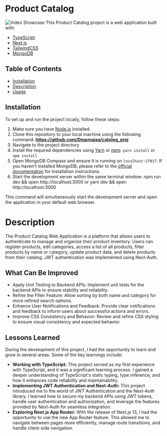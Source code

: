 # Product Catalog

![Video Showcase](https://youtu.be/uH-V_cEFf4w)
This Product Catalog project is a web application built with:

- [TypeScript](https://www.typescriptlang.org/)
- [Next.js](https://nextjs.org/)
- [TailwindCSS](https://tailwindcss.com/)
- [MongoDB](https://www.mongodb.com/)

## Table of Contents

- [Installation](#installation)
- [Description](#description)
- [Usage](#usage)

## Installation

To set up and run the project locally, follow these steps:

1. Make sure you have [Node.js](https://nodejs.org) installed.
2. Clone this repository to your local machine using the following command: **https://github.com/Dmpmaiaa/catolog_proj**
3. Navigate to the project directory
4. Install the required dependencies using [Yarn](https://yarnpkg.com/) or [npm](https://www.npmjs.com/): `yarn install` or `npm install`
5. Open MongoDB Compass and ensure it is running on `localhost:27017`. If you haven't installed MongoDB, please refer to the [official documentation](https://docs.mongodb.com/manual/installation/) for installation instructions.
6. Start the development server within the same terminal window: npm run dev && open http://localhost:3000 or yarn dev && open http://localhost:3000

This command will simultaneously start the development server and open the application in your default web browser.

# Description

The Product Catalog Web Application is a platform that allows users to authenticate to manage and organize their product inventory. Users can register products, edit categories, access a list of all products, filter products by name or category, update product data, and delete products from their catalog. 
JWT authentication was implemented using Next-Auth.

## What Can Be Improved

- Apply Unit Testing to Backend APIs: Implement unit tests for the backend APIs to ensure stability and reliability.
- Refine the Filter Feature: Allow sorting by both name and category for more refined search options.
- Enhance User Notifications and Feedback: Provide clear notifications and feedback to inform users about successful actions and errors.
- Improve CSS Consistency and Behavior: Review and refine CSS styling to ensure visual consistency and expected behavior.

## Lessons Learned

During the development of this project, I had the opportunity to learn and grow in several areas. Some of the key learnings include:

- **Working with TypeScript:** This project served as my first experience with TypeScript, and it was a significant learning process. I gained a deeper understanding of TypeScript's static typing, type inference, and how it enhances code reliability and maintainability.
- **Implementing JWT Authentication and Next-Auth:** This project introduced me to the world of JWT Authentication and the Next-Auth library. I learned how to secure my backend APIs using JWT tokens, handle user authentication and authorization, and leverage the features provided by Next-Auth for seamless integration.
- **Exploring Next.js App Router:** With the release of Next.js 13, I had the opportunity to use the new App Router feature. This allowed me to navigate between pages more efficiently, manage route transitions, and handle client-side navigation.
